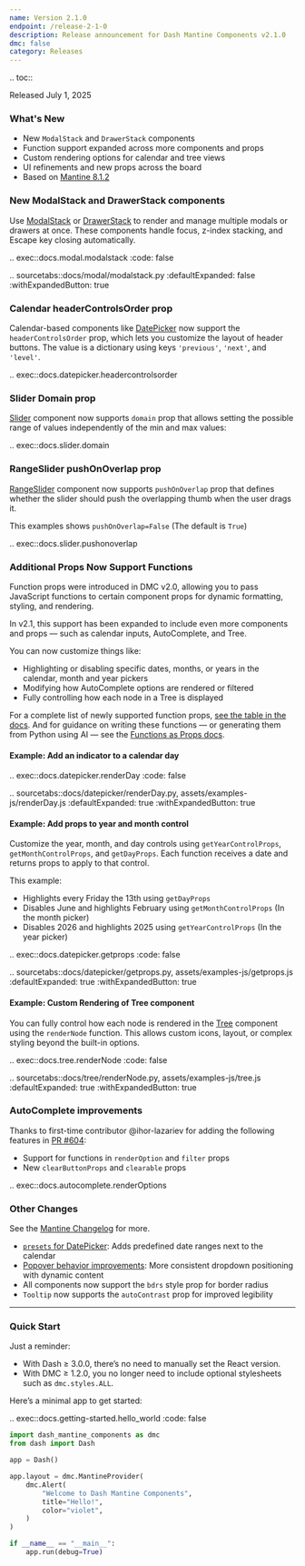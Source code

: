 ```yaml
---
name: Version 2.1.0
endpoint: /release-2-1-0
description: Release announcement for Dash Mantine Components v2.1.0
dmc: false
category: Releases
---
```


.. toc::

Released July 1, 2025

### What's New
 
* New `ModalStack` and `DrawerStack` components
* Function support expanded across more components and props
* Custom rendering options for calendar and tree views
* UI refinements and new props across the board
* Based on [Mantine 8.1.2](https://mantine.dev/changelog/8-1-0/)


### New ModalStack and DrawerStack components

Use [ModalStack](/components/modal) or [DrawerStack](/components/drawer) to render and manage multiple modals or drawers at once. These components handle focus, z-index stacking, and Escape key closing automatically.


.. exec::docs.modal.modalstack
    :code: false

.. sourcetabs::docs/modal/modalstack.py
    :defaultExpanded: false
    :withExpandedButton: true


### Calendar headerControlsOrder prop

Calendar-based components like [DatePicker](/components/datepicker) now support the `headerControlsOrder` prop, which lets you customize the layout of header buttons. The value is a dictionary using keys `'previous'`, `'next'`, and `'level'`.

.. exec::docs.datepicker.headercontrolsorder



### Slider Domain prop
[Slider](/components/slider) component now supports `domain` prop that allows setting the possible range of values independently of the min and max values:


.. exec::docs.slider.domain


### RangeSlider pushOnOverlap prop
[RangeSlider](/components/range-slider) component now supports `pushOnOverlap` prop that defines whether the slider should push the overlapping thumb when the user drags it.

This examples shows  `pushOnOverlap=False`  (The default is `True`)

.. exec::docs.slider.pushonoverlap

### Additional Props Now Support Functions

Function props were introduced in DMC v2.0, allowing you to pass JavaScript functions to certain component props for dynamic formatting, styling, and rendering.

In v2.1, this support has been expanded to include even more components and props — such as  calendar inputs, AutoComplete, and Tree.

You can now customize things like:

* Highlighting or disabling specific dates, months, or years in the calendar, month and year pickers
* Modifying how AutoComplete options are rendered or filtered
* Fully controlling how each node in a Tree is displayed

For a complete list of newly supported function props, [see the table in the docs](/functions-as-props#supported-props-in-v2-1).
And for guidance on writing these functions — or generating them from Python using AI — see the [Functions as Props docs](/functions-as-props).

#### Example: Add an indicator to a calendar day

.. exec::docs.datepicker.renderDay
    :code: false

.. sourcetabs::docs/datepicker/renderDay.py, assets/examples-js/renderDay.js
    :defaultExpanded: true
    :withExpandedButton: true


#### Example: Add props to year and month control

Customize the year, month, and day controls using `getYearControlProps`, `getMonthControlProps`, and `getDayProps`. Each function receives a date and returns props to apply to that control.

This example:

* Highlights every Friday the 13th using `getDayProps`
* Disables June and highlights February using `getMonthControlProps` (In the month picker)
* Disables 2026 and highlights 2025 using `getYearControlProps`  (In the year picker)


.. exec::docs.datepicker.getprops
    :code: false

.. sourcetabs::docs/datepicker/getprops.py, assets/examples-js/getprops.js
    :defaultExpanded: true
    :withExpandedButton: true

#### Example:  Custom Rendering of Tree component

You can fully control how each node is rendered in the [Tree](/components/tree) component using the `renderNode` function. This allows 
custom icons, layout, or complex styling beyond the built-in options.



.. exec::docs.tree.renderNode
    :code: false

.. sourcetabs::docs/tree/renderNode.py, assets/examples-js/tree.js
    :defaultExpanded: true
    :withExpandedButton: true

### AutoComplete improvements

Thanks to first-time contributor @ihor-lazariev for adding the following features in [PR #604](https://github.com/snehilvj/dash-mantine-components/pull/604):

* Support for functions in `renderOption` and `filter` props
* New `clearButtonProps` and `clearable` props

.. exec::docs.autocomplete.renderOptions



### Other Changes

See the [Mantine Changelog](https://mantine.dev/changelog/8-1-0/#other-changes) for more.

* [`presets` for DatePicker](https://mantine.dev/changelog/8-1-0/#datepicker-presets): Adds predefined date ranges next to the calendar
* [Popover behavior improvements](https://mantine.dev/changelog/8-1-0/#popover-middlewares-improvements): More consistent dropdown positioning with dynamic content
* All components now support the `bdrs` style prop for border radius
* `Tooltip` now supports the `autoContrast` prop for improved legibility


---

### Quick Start

Just a reminder:

* With Dash ≥ 3.0.0, there’s no need to manually set the React version.
* With DMC ≥ 1.2.0, you no longer need to include optional stylesheets such as `dmc.styles.ALL`.

Here’s a minimal app to get started:

.. exec::docs.getting-started.hello_world
   :code: false

```python
import dash_mantine_components as dmc
from dash import Dash

app = Dash()

app.layout = dmc.MantineProvider(
    dmc.Alert(
        "Welcome to Dash Mantine Components",
        title="Hello!",
        color="violet",
    )
)

if __name__ == "__main__":
    app.run(debug=True)
```

